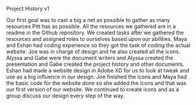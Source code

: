 Project History v1

Our first goal was to cast a big a net as possible to gather as many resources Pitt has as possible.  All the resources we gathered are in a readme in the Github repository.  We created tasks after we gathered the resources and assigned roles to ourselves based upon our abilities.  Maya and Eshan had coding experience so they got the task of coding the actual website.  Joe was in charge of design and he also created all the icons.  Alyssa and Gabe were the document writers and Alyssa created the presentation and Gabe created the project history and other documents.  Eshan had made a website design in Adobe XD for us to look at tweak and use as a big influence in our design.  Joe finished the icons and Maya had the basic code for the website done so she added the icons and that was our first version of our website.  We continued to create icons and as a group discuss our design every step of the way.
